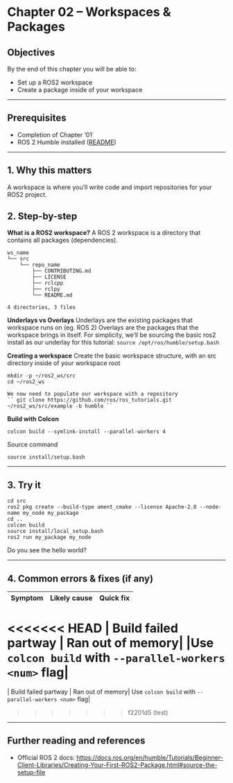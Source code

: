 # Chapter 02 – Workspaces & Packages

## Objectives
By the end of this chapter you will be able to:
- Set up a ROS2 workspace
- Create a package inside of your workspace
---

## Prerequisites
- Completion of Chapter ‘01`
- ROS 2 Humble installed ([README](../../README.md))  
---

## 1. Why this matters
A workspace is where you’ll write code and import repositories for your ROS2 project.
## 2. Step-by-step

**What is a ROS2 workspace?**
A ROS 2 workspace is a directory that contains all packages (dependencies).

	ws_name
    └── src
        └── repo_name
            ├── CONTRIBUTING.md
            ├── LICENSE
            ├── rclcpp
            ├── rclpy
            └── README.md

    4 directories, 3 files


**Underlays vs Overlays**
Underlays are the existing packages that workspace runs on (eg. ROS 2)
Overlays are the packages that the workspace brings in itself.
For simplicity, we’ll be sourcing the basic ros2 install as our underlay for this tutorial:
``source /opt/ros/humble/setup.bash``

**Creating a workspace**
Create the basic workspace structure, with an src directory inside of your workspace root

`` mkdir -p ~/ros2_ws/src `` <br>
`` cd ~/ros2_ws ``

	We now need to populate our workspace with a repository
	`` git clone https://github.com/ros/ros_tutorials.git ~/ros2_ws/src/example -b humble ``

**Build with Colcon** 

`` colcon build --symlink-install --parallel-workers 4 ``

Source command

`` source install/setup.bash ``
	
---

## 3. Try it
`` cd src `` <br>
`` ros2 pkg create --build-type ament_cmake --license Apache-2.0 --node-name my_node my_package `` <br>
`` cd .. `` <br>
`` colcon build `` <br>
`` source install/local_setup.bash ``  <br>
`` ros2 run my_package my_node ``

Do you see the hello world?

---

## 4. Common errors & fixes (if any)

| Symptom                         | Likely cause                   | Quick fix                          |
|---------------------------------|--------------------------------|------------------------------------|
<<<<<<< HEAD
| Build failed partway            | Ran out of memory|             |Use ``colcon build`` with ``--parallel-workers <num>`` flag| 
=======
| Build failed partway            | Ran out of memory| Use ``colcon build`` with ``--parallel-workers <num>`` flag| 
>>>>>>> f2201d5 (test)

---

## Further reading and references
- Official ROS 2 docs: https://docs.ros.org/en/humble/Tutorials/Beginner-Client-Libraries/Creating-Your-First-ROS2-Package.html#source-the-setup-file
